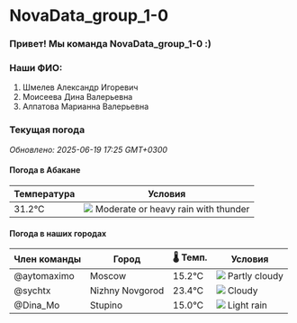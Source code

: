 # NovaData_group_1-0
### Привет! Мы команда NovaData_group_1-0 :)

### Наши ФИО:
1. Шмелев Александр Игоревич
2. Моисеева Дина Валерьевна
3. Алпатова Марианна Валерьевна

### Текущая погода
<!-- WEATHER:START -->
_Обновлено: 2025-06-19 17:25 GMT+0300_

#### Погода в Абакане

| Температура | Условия |
|-------------|----------|
| 31.2°C     | ![](https://cdn.weatherapi.com/weather/64x64/night/389.png) Moderate or heavy rain with thunder |

#### Погода в наших городах

| Член команды  | Город               | 🌡️ Темп.  | Условия          |
|---------------|---------------------|-----------|--------------------|
| @aytomaximo    | Moscow              |   15.2°C | ![](https://cdn.weatherapi.com/weather/64x64/day/116.png) Partly cloudy |
| @sychtx        | Nizhny Novgorod     |   23.4°C | ![](https://cdn.weatherapi.com/weather/64x64/day/119.png) Cloudy       |
| @Dina_Mo       | Stupino             |   15.0°C | ![](https://cdn.weatherapi.com/weather/64x64/day/296.png) Light rain   |

<!-- WEATHER:END -->
